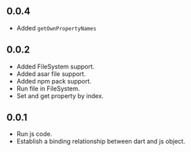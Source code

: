 ## 0.0.4

- Added `getOwnPropertyNames`

## 0.0.2

- Added FileSystem support.
- Added asar file support.
- Added npm pack support.
- Run file in FileSystem.
- Set and get property by index.

## 0.0.1

- Run js code.
- Establish a binding relationship between dart and js object.
